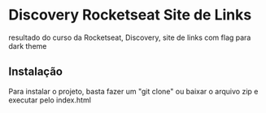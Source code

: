 # Discovery Rocketseat Site de Links #
resultado do curso da Rocketseat, Discovery, site de links com flag para dark theme
## Instalação #
Para instalar o projeto, basta fazer um "git clone" ou baixar o arquivo zip e executar pelo index.html
